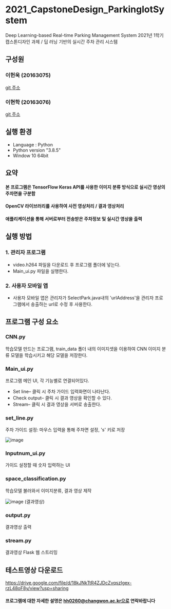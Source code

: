 # 2021_CapstoneDesign_ParkinglotSystem
Deep Learning-based Real-time Parking Management System
2021년 1학기 캡스톤디자인 과제 / 딥 러닝 기반의 실시간 주차 관리 시스템

## 구성원

### 이헌욱 (20163075)

[git 주소](https://github.com/HeonUk-Lee)

### 이현학 (20163076)

[git 주소](https://github.com/hh0260)

## 실행 환경

- Language : Python
- Python version "3.8.5" 
- Window 10 64bit

## 요약
 #### 본 프로그램은 TensorFlow Keras API를 사용한 이미지 분류 방식으로 실시간 영상의 주차면을 구분함
 #### OpenCV 라이브러리를 사용하여 사전 영상처리 / 결과 영상처리
 #### 애플리케이션을 통해 서버로부터 전송받은 주차정보 및 실시간 영상을 출력

## 실행 방법
### 1. 관리자 프로그램
- video.h264 파일을 다운로드 후 프로그램 폴더에 넣는다.
- Main_ui.py 파일을 실행한다.

### 2. 사용자 모바일 앱
- 사용자 모바일 앱은 관리자가 SelectPark.java내의 'urlAddress'을 관리자 프로그램에서 송출하는 url로 수정 후 사용한다.

## 프로그램 구성 요소

### CNN.py
학습모델 만드는 프로그램, train_data 폴더 내의 이미지셋을 이용하여 CNN 이미지 분류 모델을 학습시키고 해당 모델을 저장한다.

### Main_ui.py

프로그램 메인 UI, 각 기능별로 연결되어있다.

- Set line– 클릭 시 주차 가이드 입력화면이 나타난다.
- Check output– 클릭 시 결과 영상을 확인할 수 있다.
- Stream– 클릭 시 결과 영상을 서버로 송출한다.

### set_line.py

주차 가이드 설정: 마우스 입력을 통해 주차면 설정, 's' 키로 저장

![image](https://user-images.githubusercontent.com/74241873/118252481-c758e600-b4e3-11eb-88a1-0fe3aab50964.png)

### Inputnum_ui.py

가이드 설정할 때 숫자 입력하는 UI

### space_classification.py

학습모델 불러와서 이미지분류, 결과 영상 제작

![image](https://user-images.githubusercontent.com/74241873/118252999-5fef6600-b4e4-11eb-8b43-807382e8fdf0.png)
(결과영상)

### output.py

결과영상 출력

### stream.py

결과영상 Flask 웹 스트리밍


## 테스트영상 다운로드
https://drive.google.com/file/d/18kJNkTtR4ZJDcZvqszIgex-rzL48oF8y/view?usp=sharing

#### 프로그램에 대한 자세한 설명은 hh0260@changwon.ac.kr으로 연락바랍니다
